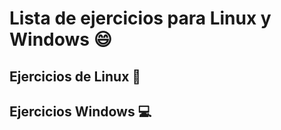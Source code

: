 # Lista de ejercicios para Linux y Windows :smile:

## Ejercicios de Linux :penguin:

## Ejercicios Windows :computer:
